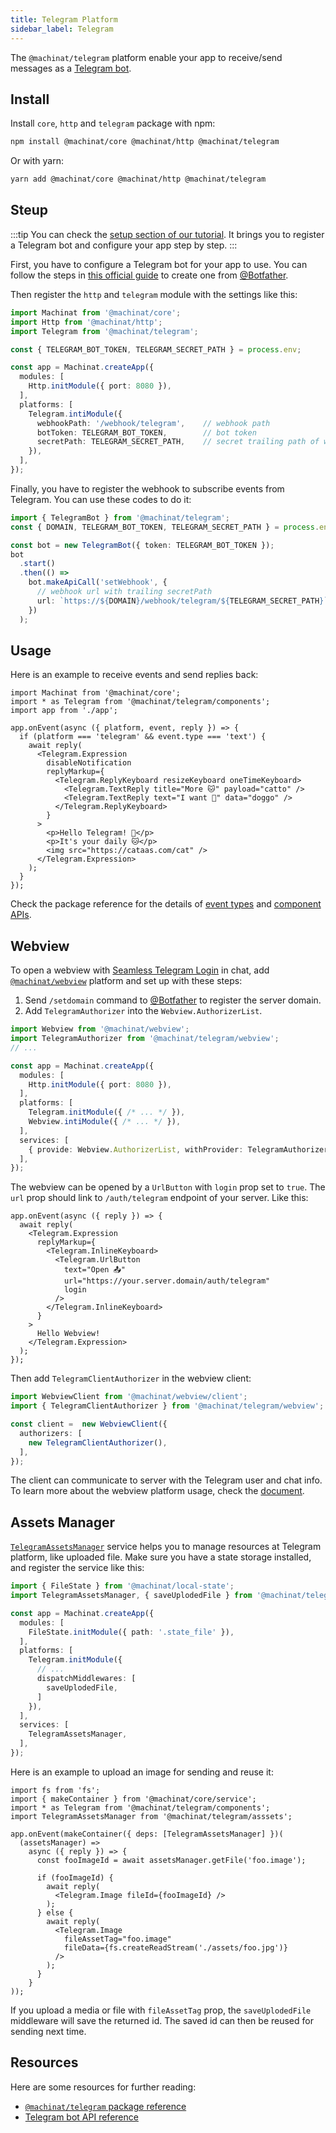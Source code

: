 ```yaml
---
title: Telegram Platform
sidebar_label: Telegram
---
```


The `@machinat/telegram` platform enable your app to receive/send messages as a
[Telegram bot](https://core.telegram.org/bots).

## Install

Install `core`, `http` and `telegram` package with npm:

```bash
npm install @machinat/core @machinat/http @machinat/telegram
```

Or with yarn:

```bash
yarn add @machinat/core @machinat/http @machinat/telegram
```

## Steup

:::tip
You can check the [setup section of our tutorial](https://machinat.com/docs/learn/create-app#platform-setup?p=telegram).
It brings you to register a Telegram bot and configure your app step by step.
:::

First, you have to configure a Telegram bot for your app to use. You can
follow the steps in [this official guide](https://core.telegram.org/bots#6-botfather)
to create one from [@Botfather](https://t.me/botfather).

Then register the `http` and `telegram` module with the settings like this:

```ts
import Machinat from '@machinat/core';
import Http from '@machinat/http';
import Telegram from '@machinat/telegram';

const { TELEGRAM_BOT_TOKEN, TELEGRAM_SECRET_PATH } = process.env;

const app = Machinat.createApp({
  modules: [
    Http.initModule({ port: 8080 }),
  ],
  platforms: [
    Telegram.intiModule({
      webhookPath: '/webhook/telegram',    // webhook path
      botToken: TELEGRAM_BOT_TOKEN,        // bot token
      secretPath: TELEGRAM_SECRET_PATH,    // secret trailing path of webhook
    }),
  ],
});
```

Finally, you have to register the webhook to subscribe events from Telegram.
You can use these codes to do it:

```ts
import { TelegramBot } from '@machinat/telegram';
const { DOMAIN, TELEGRAM_BOT_TOKEN, TELEGRAM_SECRET_PATH } = process.env;

const bot = new TelegramBot({ token: TELEGRAM_BOT_TOKEN });
bot
  .start()
  .then(() =>
    bot.makeApiCall('setWebhook', {
      // webhook url with trailing secretPath
      url: `https://${DOMAIN}/webhook/telegram/${TELEGRAM_SECRET_PATH}`,
    })
  );
```

## Usage

Here is an example to receive events and send replies back:

```tsx
import Machinat from '@machinat/core';
import * as Telegram from '@machinat/telegram/components';
import app from './app';

app.onEvent(async ({ platform, event, reply }) => {
  if (platform === 'telegram' && event.type === 'text') {
    await reply(
      <Telegram.Expression
        disableNotification
        replyMarkup={
          <Telegram.ReplyKeyboard resizeKeyboard oneTimeKeyboard>
            <Telegram.TextReply title="More 🐱" payload="catto" />
            <Telegram.TextReply text="I want 🐶" data="doggo" />
          </Telegram.ReplyKeyboard>
        }
      >
        <p>Hello Telegram! 👋</p>
        <p>It's your daily 🐱</p>
        <img src="https://cataas.com/cat" />
      </Telegram.Expression>
    );
  }
});
```

Check the package reference for the details of [event types](https://machinat.com/api/modules/telegram.html#telegramevent)
and [component APIs](https://machinat.com/api/modules/telegram_components.html).

## Webview

To open a webview with [Seamless Telegram Login](https://core.telegram.org/bots/api#loginurl)
in chat, add [`@machinat/webview`](https://github.com/machinat/machinat/tree/master/packages/webview)
platform and set up with these steps:

1. Send `/setdomain` command to [@Botfather](https://t.me/botfather) to register
   the server domain.
2. Add `TelegramAuthorizer` into the `Webview.AuthorizerList`.

```ts
import Webview from '@machinat/webview';
import TelegramAuthorizer from '@machinat/telegram/webview';
// ...

const app = Machinat.createApp({
  modules: [
    Http.initModule({ port: 8080 }),
  ],
  platforms: [
    Telegram.initModule({ /* ... */ }),
    Webview.intiModule({ /* ... */ }),
  ],
  services: [
    { provide: Webview.AuthorizerList, withProvider: TelegramAuthorizer },
  ],
});
```

The webview can be opened by a `UrlButton` with `login` prop set to `true`. The
`url` prop should link to `/auth/telegram` endpoint of your server. Like this:

```tsx
app.onEvent(async ({ reply }) => {
  await reply(
    <Telegram.Expression
      replyMarkup={
        <Telegram.InlineKeyboard>
          <Telegram.UrlButton
            text="Open 📤"
            url="https://your.server.domain/auth/telegram"
            login
          />
        </Telegram.InlineKeyboard>
      }
    >
      Hello Webview!
    </Telegram.Expression>
  );
});
```

Then add `TelegramClientAuthorizer` in the webview client:

```ts
import WebviewClient from '@machinat/webview/client';
import { TelegramClientAuthorizer } from '@machinat/telegram/webview';

const client =  new WebviewClient({
  authorizers: [
    new TelegramClientAuthorizer(),
  ],
});
```

The client can communicate to server with the Telegram user and chat info. To
learn more about the webview platform usage, check the [document](https://machinat.com/docs/embedded-webview).

## Assets Manager

[`TelegramAssetsManager`](https://machinat.com/api/classes/telegram_asset.telegramassetsmanager.html)
service helps you to manage resources at Telegram platform, like uploaded file.
Make sure you have a state storage installed, and register the service like this:

```ts {2,11-13,17}
import { FileState } from '@machinat/local-state';
import TelegramAssetsManager, { saveUplodedFile } from '@machinat/telegram/asssets';

const app = Machinat.createApp({
  modules: [
    FileState.initModule({ path: '.state_file' }),
  ],
  platforms: [
    Telegram.initModule({
      // ...
      dispatchMiddlewares: [
        saveUplodedFile,
      ]
    }),
  ],
  services: [
    TelegramAssetsManager,
  ],
});
```

Here is an example to upload an image for sending and reuse it:

```tsx
import fs from 'fs';
import { makeContainer } from '@machinat/core/service';
import * as Telegram from '@machinat/telegram/components';
import TelegramAssetsManager from '@machinat/telegram/asssets';

app.onEvent(makeContainer({ deps: [TelegramAssetsManager] })(
  (assetsManager) =>
    async ({ reply }) => {
      const fooImageId = await assetsManager.getFile('foo.image');

      if (fooImageId) {
        await reply(
          <Telegram.Image fileId={fooImageId} />
        );
      } else {
        await reply(
          <Telegram.Image
            fileAssetTag="foo.image"
            fileData={fs.createReadStream('./assets/foo.jpg')}
          />
        );
      }
    }
));
```

If you upload a media or file with `fileAssetTag` prop, the `saveUplodedFile`
middleware will save the returned id. The saved id can then be reused for
sending next time.

## Resources

Here are some resources for further reading:

- [`@machinat/telegram` package reference](https://machinat.com/api/modules/telegram.html)
- [Telegram bot API reference](https://core.telegram.org/bots)
